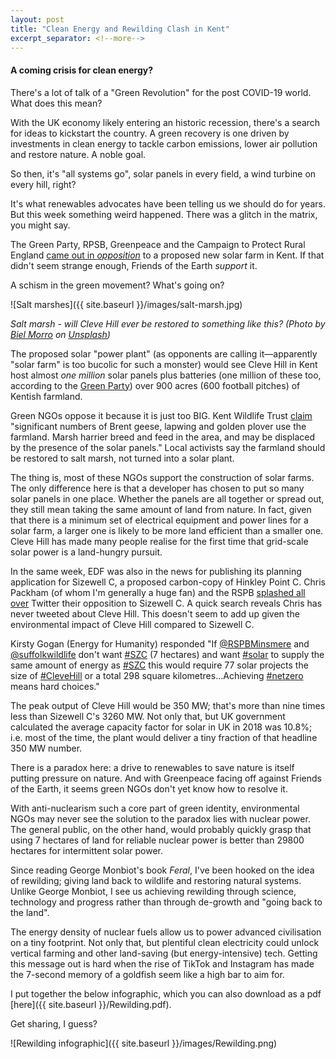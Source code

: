 ```yaml
---
layout: post
title: "Clean Energy and Rewilding Clash in Kent"
excerpt_separator: <!--more-->
---
```


#### A coming crisis for clean energy?

There's a lot of talk of a "Green Revolution" for the post COVID-19 world. What does this mean?

With the UK economy likely entering an historic recession, there's a search for ideas to kickstart the country. A green recovery is one driven by investments in clean energy to tackle carbon emissions, lower air pollution and restore nature. A noble goal. 

So then, it's "all systems go", solar panels in every field, a wind turbine on every hill, right?

It's what renewables advocates have been telling us we should do for years.  But this week something weird happened. There was a glitch in the matrix, you might say. 

The Green Party, RPSB, Greenpeace and the Campaign to Protect Rural England [came out in *opposition*](https://www.independent.co.uk/environment/cleve-hill-solar-farm-kent-biggest-uk-environment-battery-storage-safety-government-a9531361.html) to a proposed new solar farm in Kent. If that didn't seem strange enough, Friends of the Earth *support* it.

A schism in the green movement? What's going on? 

![Salt marshes]({{ site.baseurl }}/images/salt-marsh.jpg)

*Salt marsh - will Cleve Hill ever be restored to something like this? (Photo by [Biel Morro](https://unsplash.com/@bielmorro?utm_source=unsplash&utm_medium=referral&utm_content=creditCopyText) on [Unsplash](https://unsplash.com/?utm_source=unsplash&utm_medium=referral&utm_content=creditCopyText))*

<!--more-->

The proposed solar "power plant" (as opponents are calling it—apparently "solar farm" is too bucolic for such a monster) would see Cleve Hill in Kent host almost *one million* solar panels plus batteries (one million of these too, according to the [Green Party](https://swale.greenparty.org.uk/news/2020/02/15/report-from-the-opposition-to-cleve-hill-industrial-solar-power-station-meeting/)) over 900 acres (600 football pitches) of Kentish farmland. 

Green NGOs oppose it because it is just too BIG. Kent Wildlife Trust [claim](https://www.kentwildlifetrust.org.uk/campaigns/planning-and-development/cleve-hill-solar-park) "significant numbers of Brent geese, lapwing and golden plover use the farmland. Marsh harrier breed and feed in the area, and may be displaced by the presence of the solar panels." Local activists say the farmland should be restored to salt marsh, not turned into a solar plant.

The thing is, most of these NGOs support the construction of solar farms. The only difference here is that a developer has chosen to put so many solar panels in one place. Whether the panels are all together or spread out, they still mean taking the same amount of land from nature. In fact, given that there is a minimum set of electrical equipment and power lines for a solar farm, a larger one is likely to be more land efficient than a smaller one. Cleve Hill has made many people realise for the first time that grid-scale solar power is a land-hungry pursuit. 

In the same week, EDF was also in the news for publishing its planning application for Sizewell C, a proposed carbon-copy of Hinkley Point C. Chris Packham (of whom I'm generally a huge fan) and the RSPB [splashed all over](https://twitter.com/ChrisGPackham/status/1265660430531379202) Twitter their opposition to Sizewell C. A quick search reveals Chris has never tweeted about Cleve Hill. This doesn't seem to add up given the environmental impact of Cleve Hill compared to Sizewell C.

Kirsty Gogan (Energy for Humanity) responded "If [@RSPBMinsmere](https://twitter.com/RSPBMinsmere) and [@suffolkwildlife](https://twitter.com/suffolkwildlife) don't want [#SZC](https://twitter.com/hashtag/SZC?src=hashtag_click) (7 hectares) and want [#solar](https://twitter.com/hashtag/solar?src=hashtag_click) to supply the same amount of energy as [#SZC](https://twitter.com/hashtag/SZC?src=hashtag_click) this would require 77 solar projects the size of [#CleveHill](https://twitter.com/hashtag/CleveHill?src=hashtag_click) or a total 298 square kilometres...Achieving [#netzero](https://twitter.com/hashtag/netzero?src=hashtag_click) means hard choices."

The peak output of Cleve Hill would be 350 MW; that's more than nine times less than Sizewell C's 3260 MW. Not only that, but UK government calculated the average capacity factor for solar in UK in 2018 was 10.8%; i.e. most of the time, the plant would deliver a tiny fraction of that headline 350 MW number.

There is a paradox here: a drive to renewables to save nature is itself putting pressure on nature. And with Greenpeace facing off against Friends of the Earth, it seems green NGOs don't yet know how to resolve it.

With anti-nuclearism such a core part of green identity, environmental NGOs may never see the solution to the paradox lies with nuclear power. The general public, on the other hand, would probably quickly grasp that using 7 hectares of land for reliable nuclear power is better than 29800 hectares for intermittent solar power. 

Since reading George Monbiot's book *Feral*, I've been hooked on the idea of rewilding; giving land back to wildlife and restoring natural systems. Unlike George Monbiot, I see us achieving rewilding through science, technology and progress rather than through de-growth and "going back to the land". 

The energy density of nuclear fuels allow us to power advanced civilisation on a tiny footprint. Not only that, but plentiful clean electricity could unlock vertical farming and other land-saving (but energy-intensive) tech. Getting this message out is hard when the rise of TikTok and Instagram has made the 7-second memory of a goldfish seem like a high bar to aim for.

I put together the below infographic, which you can also download as a pdf [here]({{ site.baseurl }}/Rewilding.pdf). 

Get sharing, I guess?

![Rewilding infographic]({{ site.baseurl }}/images/Rewilding.png)





